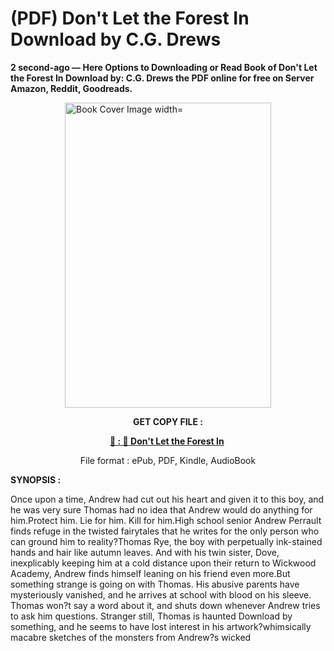 # (PDF) Don't Let the Forest In Download by C.G. Drews

<p><strong>2 second-ago &mdash; Here Options to Downloading or Read Book of Don't Let the Forest In Download by: C.G. Drews the PDF online for free on Server Amazon, Reddit, Goodreads.</strong></p><p><a href="https://us.ebookarea.xyz/?book=200982373-don-t-let-the-forest-in"><img style="display: block; margin-left: auto; margin-right: auto;" src="https://i.gr-assets.com/images/S/compressed.photo.goodreads.com/books/1699124610l/200982373.jpg" alt="Book Cover Image width=" width="330" height="488" /></a></p><p style="text-align: center;"><strong>GET COPY FILE :</strong></p><p style="text-align: center;"><strong><a href="https://us.ebookarea.xyz/?book=200982373-don-t-let-the-forest-in" target="_blank" rel="noopener">📢 : 🔗 Don't Let the Forest In</a>&nbsp;</strong></p><p style="text-align: center;">File format : ePub, PDF, Kindle, AudioBook</p><p><strong>SYNOPSIS :</strong></p><p>Once upon a time, Andrew had cut out his heart and given it to this boy, and he was very sure Thomas had no idea that Andrew would do anything for him.Protect him. Lie for him. Kill for him.High school senior Andrew Perrault finds refuge in the twisted fairytales that he writes for the only person who can ground him to reality?Thomas Rye, the boy with perpetually ink-stained hands and hair like autumn leaves. And with his twin sister, Dove, inexplicably keeping him at a cold distance upon their return to Wickwood Academy, Andrew finds himself leaning on his friend even more.But something strange is going on with Thomas. His abusive parents have mysteriously vanished, and he arrives at school with blood on his sleeve. Thomas won?t say a word about it, and shuts down whenever Andrew tries to ask him questions. Stranger still, Thomas is haunted Download by something, and he seems to have lost interest in his artwork?whimsically macabre sketches of the monsters from Andrew?s wicked </p>
